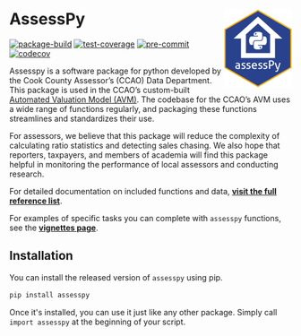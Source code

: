 # AssessPy <a href="https://github.com/ccao-data/assesspy"><img src="docs/images/logo.png" align="right" height="139"/></a>

[![package-build](https://github.com/ccao-data/assesspy/actions/workflows/python-package.yaml/badge.svg)](https://github.com/ccao-data/assesspy/actions/workflows/python-package.yaml)
[![test-coverage](https://github.com/ccao-data/assesspy/actions/workflows/test-coverage.yaml/badge.svg)](https://github.com/ccao-data/assesspy/actions/workflows/test-coverage.yaml)
[![pre-commit](https://github.com/ccao-data/assesspy/actions/workflows/pre-commit.yaml/badge.svg)](https://github.com/ccao-data/assesspy/actions/workflows/pre-commit.yaml)
[![codecov](https://codecov.io/gh/ccao-data/assesspy/branch/main/graph/badge.svg)](https://codecov.io/gh/ccao-data/assesspy)

Assesspy is a software package for python developed by the Cook County Assessor’s (CCAO) Data Department. This package is used in the CCAO’s custom-built [Automated Valuation Model (AVM)](https://github.com/ccao-data/model-res-avm). The codebase for the CCAO’s AVM uses a wide range of functions regularly, and packaging these functions streamlines and standardizes their use.

For assessors, we believe that this package will reduce the complexity of calculating 
ratio statistics and detecting sales chasing. We also hope that reporters, taxpayers, 
and members of academia will find this package helpful in monitoring the performance 
of local assessors and conducting research.

For detailed documentation on included functions and data, [**visit the
full reference
list**](https://ccao-data.github.io/assesspy/reference.html).

For examples of specific tasks you can complete with `assesspy`
functions, see the [**vignettes
page**](https://ccao-data.github.io/assesspy/vignettes.html).

## Installation

You can install the released version of `assesspy` using pip.

```python
pip install assesspy
```

Once it's installed, you can use it just like any other package. Simply
call `import assesspy` at the beginning of your script.
